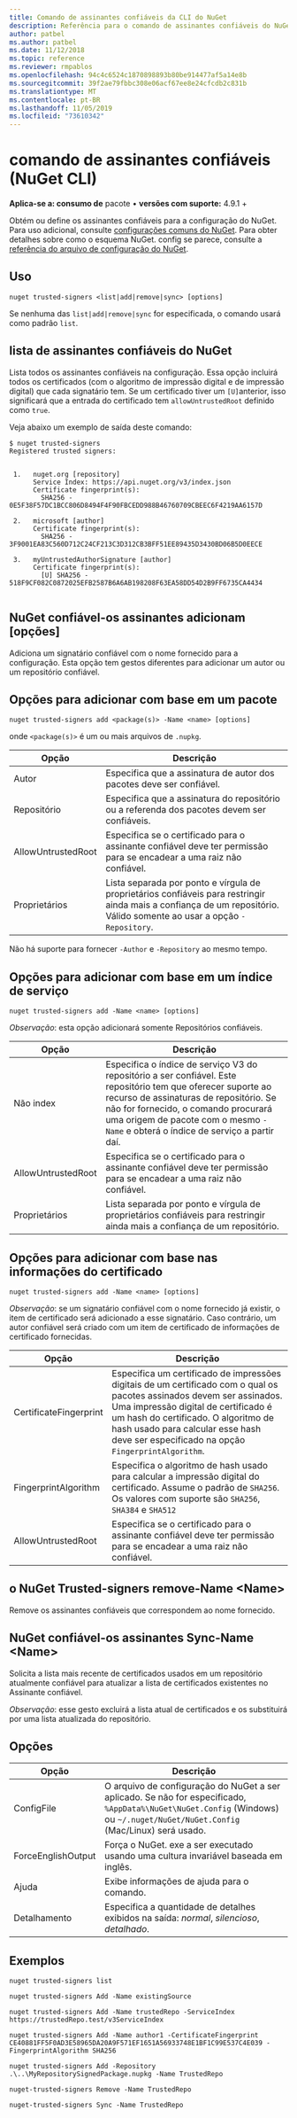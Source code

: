 ```yaml
---
title: Comando de assinantes confiáveis da CLI do NuGet
description: Referência para o comando de assinantes confiáveis do NuGet. exe
author: patbel
ms.author: patbel
ms.date: 11/12/2018
ms.topic: reference
ms.reviewer: rmpablos
ms.openlocfilehash: 94c4c6524c1870898893b80be914477af5a14e8b
ms.sourcegitcommit: 39f2ae79fbbc308e06acf67ee8e24cfcdb2c831b
ms.translationtype: MT
ms.contentlocale: pt-BR
ms.lasthandoff: 11/05/2019
ms.locfileid: "73610342"
---
```

# <a name="trusted-signers-command-nuget-cli"></a>comando de assinantes confiáveis (NuGet CLI)

**Aplica-se a: consumo de** pacote &bullet; **versões com suporte:** 4.9.1 +

Obtém ou define os assinantes confiáveis para a configuração do NuGet. Para uso adicional, consulte [configurações comuns do NuGet](../../consume-packages/configuring-nuget-behavior.md). Para obter detalhes sobre como o esquema NuGet. config se parece, consulte a [referência do arquivo de configuração do NuGet](../nuget-config-file.md).

## <a name="usage"></a>Uso

```cli
nuget trusted-signers <list|add|remove|sync> [options]
```

Se nenhuma das `list|add|remove|sync` for especificada, o comando usará como padrão `list`.

## <a name="nuget-trusted-signers-list"></a>lista de assinantes confiáveis do NuGet

Lista todos os assinantes confiáveis na configuração. Essa opção incluirá todos os certificados (com o algoritmo de impressão digital e de impressão digital) que cada signatário tem. Se um certificado tiver um `[U]`anterior, isso significará que a entrada do certificado tem `allowUntrustedRoot` definido como `true`.

Veja abaixo um exemplo de saída deste comando:

```cli
$ nuget trusted-signers
Registered trusted signers:


 1.   nuget.org [repository]
      Service Index: https://api.nuget.org/v3/index.json
      Certificate fingerprint(s):
        SHA256 - 0E5F38F57DC1BCC806D8494F4F90FBCEDD988B46760709CBEEC6F4219AA6157D

 2.   microsoft [author]
      Certificate fingerprint(s):
        SHA256 - 3F9001EA83C560D712C24CF213C3D312CB3BFF51EE89435D3430BD06B5D0EECE

 3.   myUntrustedAuthorSignature [author]
      Certificate fingerprint(s):
        [U] SHA256 - 518F9CF082C0872025EFB2587B6A6AB198208F63EA58DD54D2B9FF6735CA4434
        
```

## <a name="nuget-trusted-signers-add-options"></a>NuGet confiável-os assinantes adicionam [opções]

Adiciona um signatário confiável com o nome fornecido para a configuração. Esta opção tem gestos diferentes para adicionar um autor ou um repositório confiável.

## <a name="options-for-add-based-on-a-package"></a>Opções para adicionar com base em um pacote

```cli
nuget trusted-signers add <package(s)> -Name <name> [options]
```

onde `<package(s)>` é um ou mais arquivos de `.nupkg`.

| Opção | Descrição |
| --- | --- |
| Autor | Especifica que a assinatura de autor dos pacotes deve ser confiável. |
| Repositório | Especifica que a assinatura do repositório ou a referenda dos pacotes devem ser confiáveis. |
| AllowUntrustedRoot | Especifica se o certificado para o assinante confiável deve ter permissão para se encadear a uma raiz não confiável. |
| Proprietários | Lista separada por ponto e vírgula de proprietários confiáveis para restringir ainda mais a confiança de um repositório. Válido somente ao usar a opção `-Repository`. |

Não há suporte para fornecer `-Author` e `-Repository` ao mesmo tempo.

## <a name="options-for-add-based-on-a-service-index"></a>Opções para adicionar com base em um índice de serviço

```cli
nuget trusted-signers add -Name <name> [options]
```

_Observação_: esta opção adicionará somente Repositórios confiáveis. 

| Opção | Descrição |
| --- | --- |
| Não index | Especifica o índice de serviço V3 do repositório a ser confiável. Este repositório tem que oferecer suporte ao recurso de assinaturas de repositório. Se não for fornecido, o comando procurará uma origem de pacote com o mesmo `-Name` e obterá o índice de serviço a partir daí. |
| AllowUntrustedRoot | Especifica se o certificado para o assinante confiável deve ter permissão para se encadear a uma raiz não confiável. |
| Proprietários | Lista separada por ponto e vírgula de proprietários confiáveis para restringir ainda mais a confiança de um repositório. |

## <a name="options-for-add-based-on-the-certificate-information"></a>Opções para adicionar com base nas informações do certificado

```cli
nuget trusted-signers add -Name <name> [options]
```

_Observação_: se um signatário confiável com o nome fornecido já existir, o item de certificado será adicionado a esse signatário. Caso contrário, um autor confiável será criado com um item de certificado de informações de certificado fornecidas.

| Opção | Descrição |
| --- | --- |
| CertificateFingerprint | Especifica um certificado de impressões digitais de um certificado com o qual os pacotes assinados devem ser assinados. Uma impressão digital de certificado é um hash do certificado. O algoritmo de hash usado para calcular esse hash deve ser especificado na opção `FingerprintAlgorithm`. |
| FingerprintAlgorithm | Especifica o algoritmo de hash usado para calcular a impressão digital do certificado. Assume o padrão de `SHA256`. Os valores com suporte são `SHA256`, `SHA384` e `SHA512` |
| AllowUntrustedRoot | Especifica se o certificado para o assinante confiável deve ter permissão para se encadear a uma raiz não confiável. |

## <a name="nuget-trusted-signers-remove--name-name"></a>o NuGet Trusted-signers remove-Name \<Name\>

Remove os assinantes confiáveis que correspondem ao nome fornecido.

## <a name="nuget-trusted-signers-sync--name-name"></a>NuGet confiável-os assinantes Sync-Name \<Name\>

Solicita a lista mais recente de certificados usados em um repositório atualmente confiável para atualizar a lista de certificados existentes no Assinante confiável.

_Observação_: esse gesto excluirá a lista atual de certificados e os substituirá por uma lista atualizada do repositório.

## <a name="options"></a>Opções

| Opção | Descrição |
| --- | --- |
| ConfigFile | O arquivo de configuração do NuGet a ser aplicado. Se não for especificado, `%AppData%\NuGet\NuGet.Config` (Windows) ou `~/.nuget/NuGet/NuGet.Config` (Mac/Linux) será usado.|
| ForceEnglishOutput | Força o NuGet. exe a ser executado usando uma cultura invariável baseada em inglês. |
| Ajuda | Exibe informações de ajuda para o comando. |
| Detalhamento | Especifica a quantidade de detalhes exibidos na saída: *normal*, *silencioso*, *detalhado*. |

## <a name="examples"></a>Exemplos

```cli
nuget trusted-signers list

nuget trusted-signers Add -Name existingSource

nuget trusted-signers Add -Name trustedRepo -ServiceIndex https://trustedRepo.test/v3ServiceIndex

nuget trusted-signers Add -Name author1 -CertificateFingerprint CE40881FF5F0AD3E58965DA20A9F571EF1651A56933748E1BF1C99E537C4E039 -FingerprintAlgorithm SHA256

nuget trusted-signers Add -Repository .\..\MyRepositorySignedPackage.nupkg -Name TrustedRepo

nuget-trusted-signers Remove -Name TrustedRepo

nuget-trusted-signers Sync -Name TrustedRepo
```
